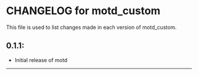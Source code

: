 # CHANGELOG for motd_custom

This file is used to list changes made in each version of motd_custom.

## 0.1.1:

* Initial release of motd

- - - 

